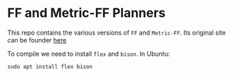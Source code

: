# FF and Metric-FF Planners

This repo contains the various versions of `FF` and `Metric-FF`. Its original site can be founder [here](https://fai.cs.uni-saarland.de/hoffmann/ff.html)

To compile we need to install `flex` and `bison`. In Ubuntu:

```
sudo apt install flex bison
```
